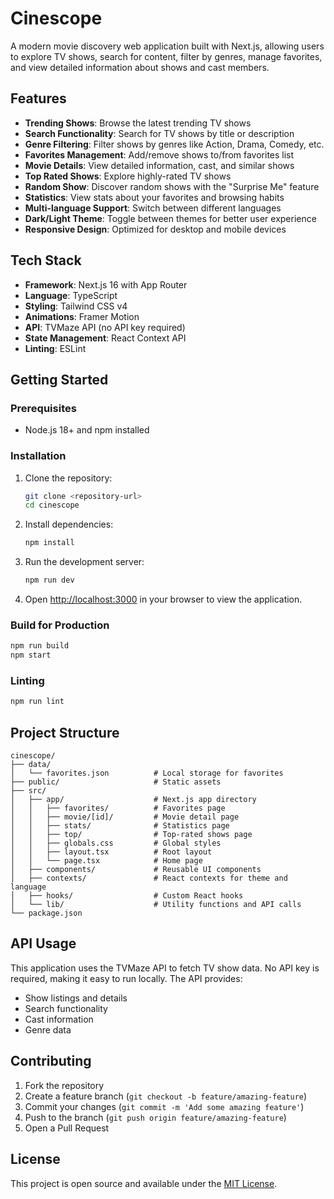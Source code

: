 # Cinescope

A modern movie discovery web application built with Next.js, allowing users to explore TV shows, search for content, filter by genres, manage favorites, and view detailed information about shows and cast members.

## Features

- **Trending Shows**: Browse the latest trending TV shows
- **Search Functionality**: Search for TV shows by title or description
- **Genre Filtering**: Filter shows by genres like Action, Drama, Comedy, etc.
- **Favorites Management**: Add/remove shows to/from favorites list
- **Movie Details**: View detailed information, cast, and similar shows
- **Top Rated Shows**: Explore highly-rated TV shows
- **Random Show**: Discover random shows with the "Surprise Me" feature
- **Statistics**: View stats about your favorites and browsing habits
- **Multi-language Support**: Switch between different languages
- **Dark/Light Theme**: Toggle between themes for better user experience
- **Responsive Design**: Optimized for desktop and mobile devices

## Tech Stack

- **Framework**: Next.js 16 with App Router
- **Language**: TypeScript
- **Styling**: Tailwind CSS v4
- **Animations**: Framer Motion
- **API**: TVMaze API (no API key required)
- **State Management**: React Context API
- **Linting**: ESLint

## Getting Started

### Prerequisites

- Node.js 18+ and npm installed

### Installation

1. Clone the repository:
   ```bash
   git clone <repository-url>
   cd cinescope
   ```

2. Install dependencies:
   ```bash
   npm install
   ```

3. Run the development server:
   ```bash
   npm run dev
   ```

4. Open [http://localhost:3000](http://localhost:3000) in your browser to view the application.

### Build for Production

```bash
npm run build
npm start
```

### Linting

```bash
npm run lint
```

## Project Structure

```
cinescope/
├── data/
│   └── favorites.json          # Local storage for favorites
├── public/                     # Static assets
├── src/
│   ├── app/                    # Next.js app directory
│   │   ├── favorites/          # Favorites page
│   │   ├── movie/[id]/         # Movie detail page
│   │   ├── stats/              # Statistics page
│   │   ├── top/                # Top-rated shows page
│   │   ├── globals.css         # Global styles
│   │   ├── layout.tsx          # Root layout
│   │   └── page.tsx            # Home page
│   ├── components/             # Reusable UI components
│   ├── contexts/               # React contexts for theme and language
│   ├── hooks/                  # Custom React hooks
│   └── lib/                    # Utility functions and API calls
└── package.json
```

## API Usage

This application uses the TVMaze API to fetch TV show data. No API key is required, making it easy to run locally. The API provides:

- Show listings and details
- Search functionality
- Cast information
- Genre data

## Contributing

1. Fork the repository
2. Create a feature branch (`git checkout -b feature/amazing-feature`)
3. Commit your changes (`git commit -m 'Add some amazing feature'`)
4. Push to the branch (`git push origin feature/amazing-feature`)
5. Open a Pull Request

## License

This project is open source and available under the [MIT License](LICENSE).
